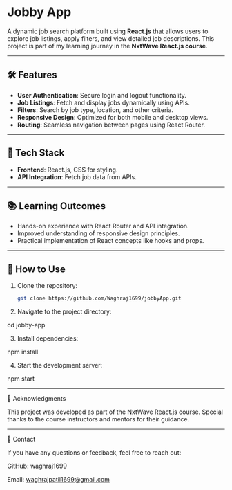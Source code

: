 # Jobby App

A dynamic job search platform built using **React.js** that allows users to explore job listings, apply filters, and view detailed job descriptions. This project is part of my learning journey in the **NxtWave React.js course**.

---

## 🛠 Features

- **User Authentication**: Secure login and logout functionality.
- **Job Listings**: Fetch and display jobs dynamically using APIs.
- **Filters**: Search by job type, location, and other criteria.
- **Responsive Design**: Optimized for both mobile and desktop views.
- **Routing**: Seamless navigation between pages using React Router.

---

## 🚀 Tech Stack

- **Frontend**: React.js, CSS for styling.
- **API Integration**: Fetch job data from APIs.

---

## 📚 Learning Outcomes

- Hands-on experience with React Router and API integration.
- Improved understanding of responsive design principles.
- Practical implementation of React concepts like hooks and props.

---



## 📝 How to Use

1. Clone the repository:
   ```bash
   git clone https://github.com/Waghraj1699/jobbyApp.git

2. Navigate to the project directory:

cd jobby-app


3. Install dependencies:

npm install


4. Start the development server:

npm start




---

🌟 Acknowledgments

This project was developed as part of the NxtWave React.js course. Special thanks to the course instructors and mentors for their guidance.


---

📧 Contact

If you have any questions or feedback, feel free to reach out:

GitHub: waghraj1699

Email: waghrajpatil1699@gmail.com



